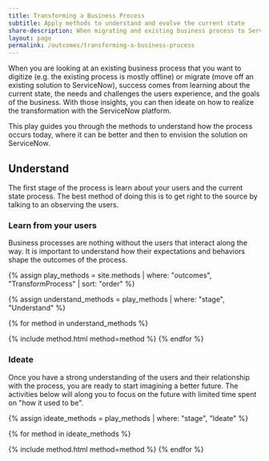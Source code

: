 ```yaml
---
title: Transforming a Business Process
subtitle: Apply methods to understand and evolve the current state
share-description: When migrating and existing business process to ServiceNow you can follow this play to drive understanding of the current state, ideate how to best leverage the platform to improve the efficiency and usability of the process and validate that the solution will resonate with users and stakeholders.
layout: page
permalink: /outcomes/transforming-a-business-process
---
```

When you are looking at an existing business process that you want to digitize (e.g. the existing process is mostly offline) or migrate (move off an existing solution to ServiceNow), success comes from learning about the current state, the needs and challenges the users experience, and the goals of the business. With those insights, you can then ideate on how to realize the transformation with the ServiceNow platform.

This play guides you through the methods to understand how the process occurs today, where it can be better and then to envision the solution on ServiceNow.


## Understand
The first stage of the process is learn about your users and the current state process. The best method of doing this is to get right to the source by talking to an observing the users.

### Learn from your users
Business processes are nothing without the users that interact along the way. It is important to understand how their expectations and behaviors shape the outcomes of the process.
<div class="method-group">
{% assign play_methods = site.methods | where: "outcomes", "TransformProcess" | sort: "order" %}

{% assign understand_methods = play_methods | where: "stage", "Understand" %}

{% for method in understand_methods %}

{% include method.html  method=method %}
{% endfor %}
</div>

### Ideate
Once you have a strong understanding of the users and their relationship with the process, you are ready to start imagining a better future. The activities below will along you to focus on the future with limited time spent on "how it used to be".
<div class="method-group">
{% assign ideate_methods = play_methods | where: "stage", "Ideate" %}

{% for method in ideate_methods %}

{% include method.html method=method %}
{% endfor %}
</div>
